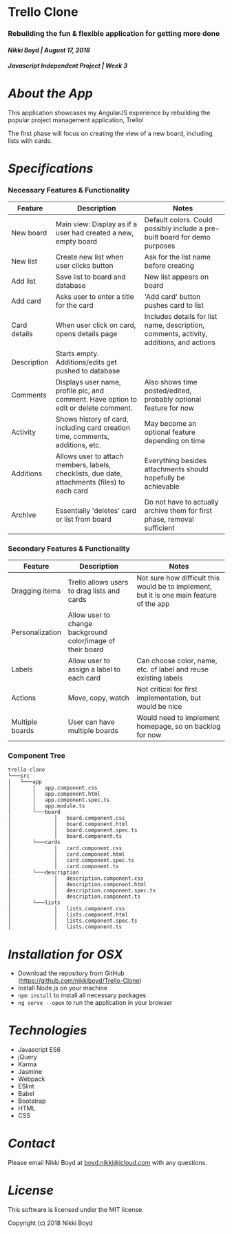 # Trello Clone
### Rebuilding the fun & flexible application for getting more done
#### _Nikki Boyd | August 17, 2018_
#### _Javascript Independent Project | Week 3_


# _About the App_
This application showcases my AngularJS experience by rebuilding the popular project management application, Trello!

The first phase will focus on creating the view of a new board, including lists with cards.

# _Specifications_

### Necessary Features & Functionality
| Feature | Description | Notes |
|--|--|--|
| New board | Main view: Display as if a user had created a new, empty board | Default colors. Could possibly include a pre-built board for demo purposes |
| New list | Create new list when user clicks button | Ask for the list name before creating |
| Add list | Save list to board and database | New list appears on board |
| Add card | Asks user to enter a title for the card | 'Add card' button pushes card to list |
| Card details | When user click on card, opens details page | Includes details for list name, description, comments, activity, additions, and actions |
| Description | Starts empty. Additions/edits get pushed to database | |
| Comments | Displays user name, profile pic, and comment. Have option to edit or delete comment. | Also shows time posted/edited, probably optional feature for now |
| Activity | Shows history of card, including card creation time, comments, additions, etc. | May become an optional feature depending on time |
| Additions | Allows user to attach members, labels, checklists, due date, attachments (files) to each card | Everything besides attachments should hopefully be achievable |
| Archive | Essentially 'deletes' card or list from board | Do not have to actually archive them for first phase, removal sufficient |

### Secondary Features & Functionality
| Feature | Description | Notes |
|--|--|--|
| Dragging items | Trello allows users to drag lists and cards | Not sure how difficult this would be to implement, but it is one main feature of the app |
| Personalization | Allow user to change background color/image of their board | |
| Labels | Allow user to assign a label to each card | Can choose color, name, etc. of label and reuse existing labels |
| Actions | Move, copy, watch | Not critical for first implementation, but would be nice |
| Multiple boards | User can have multiple boards | Would need to implement homepage, so on backlog for now |

### Component Tree
```
trello-clone  
└───src
│   └───app
│       │   app.component.css
│       │   app.component.html
│       │   app.component.spec.ts
│       │   app.module.ts
│       └───board
|              │   board.component.css
│              │   board.component.html
│              │   board.component.spec.ts
│              │   board.component.ts
│       └───cards
|              │   card.component.css
│              │   card.component.html
│              │   card.component.spec.ts
│              │   card.component.ts
│       └───description
|              │   description.component.css
│              │   description.component.html
│              │   description.component.spec.ts
│              │   description.component.ts
│       └───lists
|              │   lists.component.css
│              │   lists.component.html
│              │   lists.component.spec.ts
│              │   lists.component.ts
```

# _Installation for OSX_
- Download the repository from GitHub (https://github.com/nikkiboyd/Trello-Clone)
- Install Node.js on your machine
- `npm install` to install all necessary packages
- `ng serve --open` to run the application in your browser

# _Technologies_
- Javascript ES6
- jQuery
- Karma
- Jasmine
- Webpack
- ESlint
- Babel
- Bootstrap
- HTML
- CSS

# _Contact_
Please email Nikki Boyd at boyd.nikki@icloud.com with any questions.

# _License_
This software is licensed under the MIT license.

Copyright (c) 2018 Nikki Boyd

